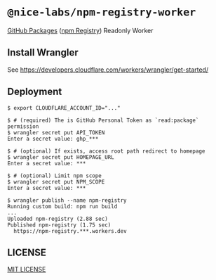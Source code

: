 # `@nice-labs/npm-registry-worker`

[GitHub Packages](https://github.com/features/packages) ([npm Registry](https://www.npmjs.com)) Readonly Worker

## Install Wrangler

See <https://developers.cloudflare.com/workers/wrangler/get-started/>

## Deployment

```console
$ export CLOUDFLARE_ACCOUNT_ID="..."

$ # (required) The is GitHub Personal Token as `read:package` permission
$ wrangler secret put API_TOKEN
Enter a secret value: ghp_***

$ # (optional) If exists, access root path redirect to homepage
$ wrangler secret put HOMEPAGE_URL
Enter a secret value: ***

$ # (optional) Limit npm scope
$ wrangler secret put NPM_SCOPE
Enter a secret value: ***

$ wrangler publish --name npm-registry
Running custom build: npm run build
...
Uploaded npm-registry (2.88 sec)
Published npm-registry (1.75 sec)
  https://npm-registry.***.workers.dev
```

## LICENSE

[MIT LICENSE](LICENSE)
